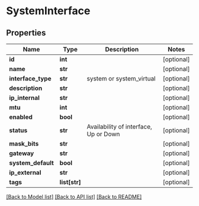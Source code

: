 # SystemInterface

## Properties
Name | Type | Description | Notes
------------ | ------------- | ------------- | -------------
**id** | **int** |  | [optional] 
**name** | **str** |  | [optional] 
**interface_type** | **str** | system or system_virtual | [optional] 
**description** | **str** |  | [optional] 
**ip_internal** | **str** |  | [optional] 
**mtu** | **int** |  | [optional] 
**enabled** | **bool** |  | [optional] 
**status** | **str** | Availability of interface, Up or Down | [optional] 
**mask_bits** | **str** |  | [optional] 
**gateway** | **str** |  | [optional] 
**system_default** | **bool** |  | [optional] 
**ip_external** | **str** |  | [optional] 
**tags** | **list[str]** |  | [optional] 

[[Back to Model list]](../README.md#documentation-for-models) [[Back to API list]](../README.md#documentation-for-api-endpoints) [[Back to README]](../README.md)


